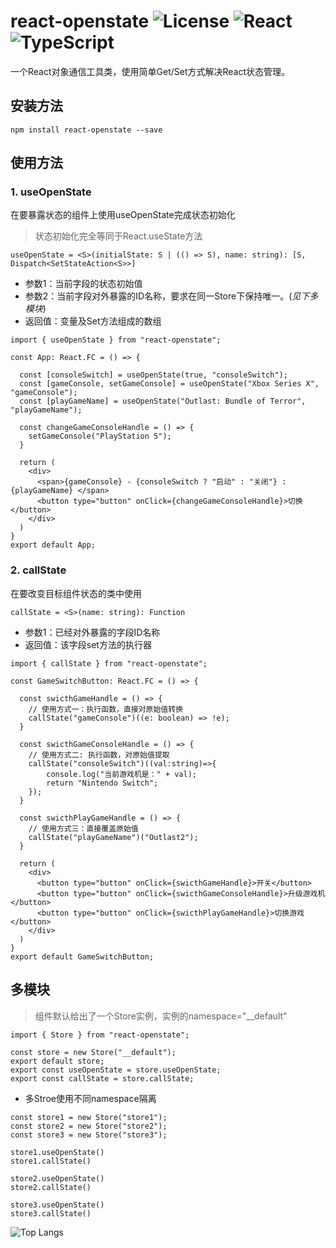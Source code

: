# react-openstate  ![License](https://img.shields.io/badge/license-MIT-yellow) ![React](https://img.shields.io/badge/React->=16.8.0-red) ![TypeScript](https://img.shields.io/badge/TypeScript->=3.2.0-blue)

一个React对象通信工具类，使用简单Get/Set方式解决React状态管理。

## 安装方法

```bash?theme=dark
npm install react-openstate --save
```

## 使用方法

### 1. useOpenState

在要暴露状态的组件上使用useOpenState完成状态初始化
> 状态初始化完全等同于React.useState方法

```TypeScript?theme=dark
useOpenState = <S>(initialState: S | (() => S), name: string): [S, Dispatch<SetStateAction<S>>]
```

- 参数1：当前字段的状态初始值
- 参数2：当前字段对外暴露的ID名称，要求在同一Store下保持唯一。(*见下多模块*)
- 返回值：变量及Set方法组成的数组

```JavaScript?theme=dark
import { useOpenState } from "react-openstate";

const App: React.FC = () => {

  const [consoleSwitch] = useOpenState(true, "consoleSwitch");
  const [gameConsole, setGameConsole] = useOpenState("Xbox Series X", "gameConsole");
  const [playGameName] = useOpenState("Outlast: Bundle of Terror", "playGameName");

  const changeGameConsoleHandle = () => {
    setGameConsole("PlayStation 5");
  }

  return (
    <div>
      <span>{gameConsole} - {consoleSwitch ? "启动" : "关闭"} : {playGameName} </span>
      <button type="button" onClick={changeGameConsoleHandle}>切换</button>
    </div>
  )
}
export default App;
```

### 2. callState

在要改变目标组件状态的类中使用

```TypeScript?theme=dark
callState = <S>(name: string): Function
```

- 参数1：已经对外暴露的字段ID名称
- 返回值：该字段set方法的执行器

```JavaScript?theme=dark
import { callState } from "react-openstate";

const GameSwitchButton: React.FC = () => {

  const swicthGameHandle = () => {
    // 使用方式一：执行函数，直接对原始值转换
    callState("gameConsole")((e: boolean) => !e);
  }

  const swicthGameConsoleHandle = () => {
    // 使用方式二: 执行函数，对原始值提取
    callState("consoleSwitch")((val:string)=>{
        console.log("当前游戏机是：" + val);
        return "Nintendo Switch";
    });
  }

  const swicthPlayGameHandle = () => {
    // 使用方式三：直接覆盖原始值
    callState("playGameName")("Outlast2");
  }

  return (
    <div>
      <button type="button" onClick={swicthGameHandle}>开关</button>
      <button type="button" onClick={swicthGameConsoleHandle}>升级游戏机</button>
      <button type="button" onClick={swicthPlayGameHandle}>切换游戏</button>
    </div>
  )
}
export default GameSwitchButton;
```

## 多模块

> 组件默认给出了一个Store实例，实例的namespace="__default"

```JavaScript?theme=dark
import { Store } from "react-openstate";

const store = new Store("__default");
export default store;
export const useOpenState = store.useOpenState;
export const callState = store.callState;
```

- 多Stroe使用不同namespace隔离

```JavaScript?theme=dark
const store1 = new Store("store1");
const store2 = new Store("store2");
const store3 = new Store("store3");

store1.useOpenState()
store1.callState()

store2.useOpenState()
store2.callState()

store3.useOpenState()
store3.callState()

```

![Top Langs](https://github-readme-stats.vercel.app/api/top-langs/?username=NextMouse&hide_progress=true)
